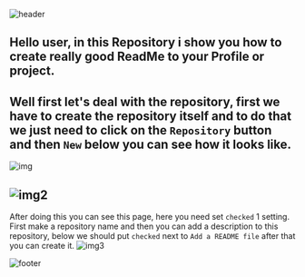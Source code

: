 ![header](https://capsule-render.vercel.app/api?type=waving&height=100&color=A3DCBE)
## Hello user, in this Repository i show you how to create really good ReadMe to your Profile or project.
Well first let's deal with the repository, first we have to create the repository itself and to do that we just need to click on the `Repository` button and then `New` below you can see how it looks like.
-----
![img](https://github.com/user-attachments/assets/da935582-a017-4d77-b52c-b80d8ea3ebb1)

![img2](https://github.com/user-attachments/assets/0b41b6d9-8cb6-4109-9a18-e36f49e77749)
-----
After doing this you can see this page, here you need set `checked` 1 setting. First make a repository name and then you can add a description to this repository, below we should put `checked` next to `Add a README file` after that you can create it.
![img3](https://github.com/user-attachments/assets/562ba7e6-79b2-404c-aeff-80e12b9344ca)

![footer](https://capsule-render.vercel.app/api?type=waving&height=100&color=A3DCBE&section=footer)
